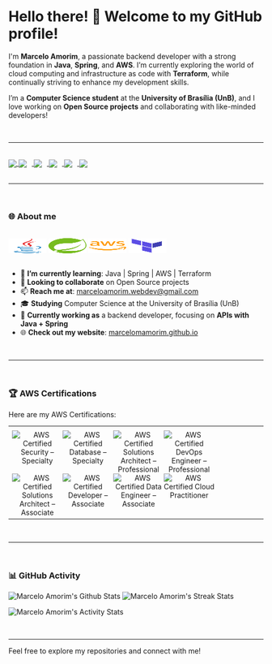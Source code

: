 # Hello there! 👋 Welcome to my GitHub profile!

I'm **Marcelo Amorim**, a passionate backend developer with a strong foundation in **Java**, **Spring**, and **AWS**. I’m currently exploring the world of cloud computing and infrastructure as code with **Terraform**, while continually striving to enhance my development skills.

I’m a **Computer Science student** at the **University of Brasília (UnB)**, and I love working on **Open Source projects** and collaborating with like-minded developers!

</br>

---

</br>

<div style="display: inline_block" height="70" width="150">
  
  <a href="https://www.linkedin.com/in/marcelomedeirosamorim/" target="_blank">
    <img align="center" src="https://img.shields.io/badge/-LinkedIn-%230077B5?style=for-the-badge&logo=linkedin&logoColor=white">
  </a>
  <a href="https://medium.com/@marceloamorim.backend" target="_blank">
    <img align="center" src="https://img.shields.io/badge/-Medium-12100E?style=for-the-badge&logo=medium&logoColor=white" style="margin-right:10px;">
  </a>
  <a href="https://dev.to/marcelomamorim" target="_blank">
    <img align="center" src="https://img.shields.io/badge/-Dev.to-0A0A0A?style=for-the-badge&logo=dev.to&logoColor=white" style="margin-right:10px;">
  </a>
  <a href="https://hashnode.com/@marceloamorim" target="_blank">
    <img align="center" src="https://img.shields.io/badge/-Hashnode-2962FF?style=for-the-badge&logo=hashnode&logoColor=white" style="margin-right:10px;">
  </a>
  <a href="https://pt.stackoverflow.com/users/276863/marcelo-amorim" target="_blank">
    <img align="center" src="https://img.shields.io/badge/-StackOverflow-F58025?style=for-the-badge&logo=stackoverflow&logoColor=white" style="margin-right:10px;">
  </a>
  <a href="https://www.credly.com/users/marcelo-medeiros-amorim" target="_blank">
    <img align="center" src="https://img.shields.io/badge/-Credly-FF6F00?style=for-the-badge&logo=credly&logoColor=white" style="margin-right:10px;">
  </a>
</div>

</br>

---

</br>

### 🌐 About me

<div style="display: inline_block"><br>
  <img align="center" alt="Java" height="30" width="75" src="https://raw.githubusercontent.com/devicons/devicon/master/icons/java/java-original.svg">
  <img align="center" alt="Spring" height="30" width="75" src="https://raw.githubusercontent.com/devicons/devicon/master/icons/spring/spring-original.svg">
  <img align="center" alt="AWS" height="30" width="75" src="https://raw.githubusercontent.com/devicons/devicon/master/icons/amazonwebservices/amazonwebservices-plain-wordmark.svg">
  <img align="center" alt="Terraform" height="30" width="75" src="https://raw.githubusercontent.com/devicons/devicon/master/icons/terraform/terraform-original.svg">
</div>

</br>

- 🌱 **I’m currently learning**: Java | Spring | AWS | Terraform
- 👯 **Looking to collaborate** on Open Source projects
- 📫 **Reach me at**: marceloamorim.webdev@gmail.com
- 🎓 **Studying** Computer Science at the University of Brasília (UnB)
- 🎯 **Currently working as** a backend developer, focusing on **APIs with Java + Spring**
- 🌐 **Check out my website**: [marcelomamorim.github.io](https://marcelomamorim.github.io/)

</br>

---

</br>

### 🏆 AWS Certifications

Here are my AWS Certifications:

<table align="center">
  <th></th>
  <tr>
    <td align="center">
      <a href="https://www.credly.com/badges/93b6e5a0-fa86-41ed-a9b8-5422dc81f6cd"><img src="https://images.credly.com/size/340x340/images/53acdae5-d69f-4dda-b650-d02ed7a50dd7/image.png" alt="AWS Certified Security – Specialty" align="left" width="100px"></a>
      <a href="https://www.credly.com/badges/d76e6fca-8187-4727-aed3-91aaade56668"><img src="https://images.credly.com/size/340x340/images/885d38e4-55c0-4c35-b4ed-694e2b26be6c/image.png" alt="AWS Certified Database – Specialty" align="left" width="100px"></a>
      <a href="https://www.credly.com/badges/002fb138-1fa6-4c98-82df-da360772c2a9"><img src="https://images.credly.com/size/340x340/images/2d84e428-9078-49b6-a804-13c15383d0de/image.png" alt="AWS Certified Solutions Architect – Professional" align="left" width="100px"></a>
      <a href="https://www.credly.com/badges/3abe3eee-c361-4114-9c85-62ffdce5db13"><img src="https://images.credly.com/size/340x340/images/bd31ef42-d460-493e-8503-39592aaf0458/image.png" alt="AWS Certified DevOps Engineer – Professional" align="left" width="100px"></a>
      <a href="https://www.credly.com/badges/d002f657-9188-4585-9b42-430506f153cc"><img src="https://images.credly.com/size/340x340/images/0e284c3f-5164-4b21-8660-0d84737941bc/image.png" alt="AWS Certified Solutions Architect – Associate" align="left" width="100px"></a>
      <a href="https://www.credly.com/badges/c1c9dfcc-8fb1-4a8b-beaf-747f1cdff5f3"><img src="https://images.credly.com/size/340x340/images/b9feab85-1a43-4f6c-99a5-631b88d5461b/image.png" alt="AWS Certified Developer – Associate" align="left" width="100px"></a>
      <a href="https://www.credly.com/badges/55346236-0df0-4428-84de-b7bc1a69e6a0"><img src="https://images.credly.com/size/340x340/images/e5c85d7f-4e50-431e-b5af-fa9d9b0596e7/image.png" alt="AWS Certified Data Engineer – Associate" align="left" width="100px"></a>
      <a href="https://www.credly.com/badges/2346511d-29f0-432a-8b82-59d59db876c6"><img src="https://images.credly.com/size/340x340/images/00634f82-b07f-4bbd-a6bb-53de397fc3a6/image.png" alt="AWS Certified Cloud Practitioner" align="left" width="100px"></a>
    </td>
  </tr>
</table>

</br>

---

</br>

### 📊 GitHub Activity

<p align="left">
  <img alt="Marcelo Amorim's Github Stats" src="https://github-readme-stats.vercel.app/api/?username=marcelomamorim&show_icons=true&theme=tokyonight&hide_border=true" height="160px"/>
  <img alt="Marcelo Amorim's Streak Stats" src="https://streak-stats.demolab.com/?user=marcelomamorim&theme=onedark&hide_border=true" height="160px"/>
</p>

<p align="left">
  <img alt="Marcelo Amorim's Activity Stats" src="http://github-profile-summary-cards.vercel.app/api/cards/profile-details?username=marcelomamorim&theme=onedark&hide_border=true" height="232px"/>
</p>

</br>

---

Feel free to explore my repositories and connect with me!
